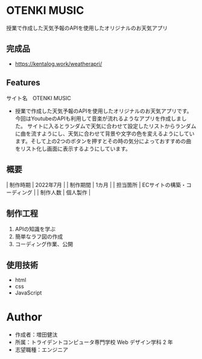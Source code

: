 # OTENKI MUSIC


授業で作成した天気予報のAPIを使用したオリジナルのお天気アプリ

## 完成品

- https://kentalog.work/weatherapri/

## Features
サイト名　OTENKI MUSIC
- 授業で作成した天気予報のAPIを使用したオリジナルのお天気アプリです。今回はYoutubeのAPIも利用して音楽が流れるようなアプリを作成しました。 サイトに入るとランダムで天気に合わせて設定したリストからランダムに曲を流すようにし、天気に合わせて背景や文字の色を変えるようにしています。そして上の2つのボタンを押すとその時の気分によっておすすめの曲をリスト化し画面に表示するようにしています。

## 概要
|  制作時期  |  2022年7月  |
|  制作期間  |  1カ月  |
|  担当箇所  |  ECサイトの構築・コーディング  |
|  制作人数  |  個人製作  |

## 制作工程
1. APIの知識を学ぶ
2. 簡単なラフ図の作成
3. コーディング作業、公開

## 使用技術

- html
- css
- JavaScript

# Author

- 作成者：増田健汰
- 所属：トライデントコンピュータ専門学校 Web デザイン学科 2 年
- 志望職種：エンジニア